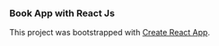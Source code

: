 ### Book App with React Js

This project was bootstrapped with [Create React App](https://github.com/facebook/create-react-app).
